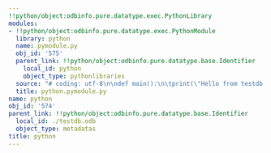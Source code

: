 ```yaml
---
!!python/object:odbinfo.pure.datatype.exec.PythonLibrary
modules:
- !!python/object:odbinfo.pure.datatype.exec.PythonModule
  library: python
  name: pymodule.py
  obj_id: '575'
  parent_link: !!python/object:odbinfo.pure.datatype.base.Identifier
    local_id: python
    object_type: pythonlibraries
  source: "# coding: utf-8\n\ndef main():\n\tprint(\"Hello from testdb.odb\")\n\n\n"
  title: python.pymodule.py
name: python
obj_id: '574'
parent_link: !!python/object:odbinfo.pure.datatype.base.Identifier
  local_id: ./testdb.odb
  object_type: metadatas
title: python
---
```

